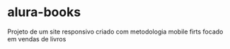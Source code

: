 # alura-books
Projeto de um site responsivo  criado com metodologia mobile firts focado em vendas de livros
